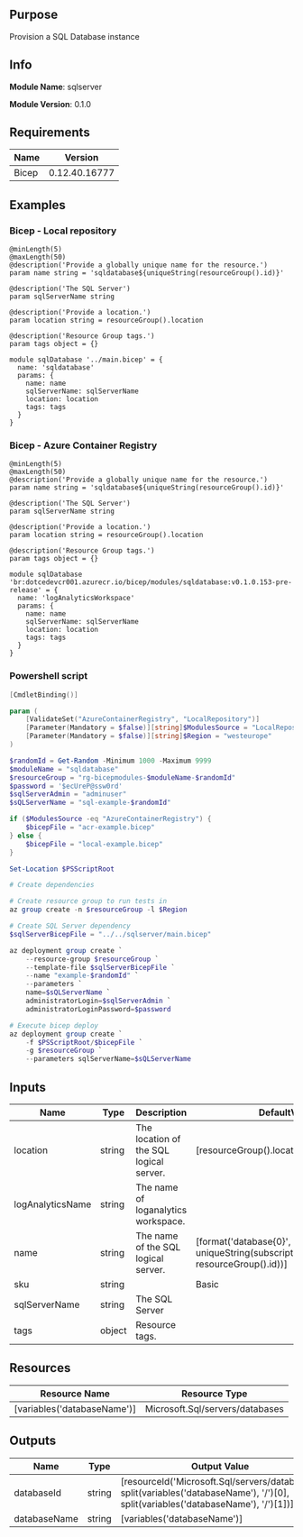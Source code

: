 ## Purpose
Provision a SQL Database instance
## Info
**Module Name**: sqlserver

**Module Version**: 0.1.0

## Requirements


| Name | Version |
| --- | --- |
 | Bicep | 0.12.40.16777 |
## Examples
### Bicep - Local repository
```bicep
@minLength(5)
@maxLength(50)
@description('Provide a globally unique name for the resource.')
param name string = 'sqldatabase${uniqueString(resourceGroup().id)}'

@description('The SQL Server')
param sqlServerName string

@description('Provide a location.')
param location string = resourceGroup().location

@description('Resource Group tags.')
param tags object = {}

module sqlDatabase '../main.bicep' = {
  name: 'sqldatabase'
  params: {
    name: name
    sqlServerName: sqlServerName
    location: location
    tags: tags
  }
}
```
### Bicep - Azure Container Registry
```bicep
@minLength(5)
@maxLength(50)
@description('Provide a globally unique name for the resource.')
param name string = 'sqldatabase${uniqueString(resourceGroup().id)}'

@description('The SQL Server')
param sqlServerName string

@description('Provide a location.')
param location string = resourceGroup().location

@description('Resource Group tags.')
param tags object = {}

module sqlDatabase 'br:dotcedevcr001.azurecr.io/bicep/modules/sqldatabase:v0.1.0.153-pre-release' = {
  name: 'logAnalyticsWorkspace'
  params: {
    name: name
    sqlServerName: sqlServerName
    location: location
    tags: tags
  }
}
```
### Powershell script
```powershell
[CmdletBinding()]

param (
    [ValidateSet("AzureContainerRegistry", "LocalRepository")]
    [Parameter(Mandatory = $false)][string]$ModulesSource = "LocalRepository",
    [Parameter(Mandatory = $false)][string]$Region = "westeurope"
)

$randomId = Get-Random -Minimum 1000 -Maximum 9999
$moduleName = "sqldatabase"
$resourceGroup = "rg-bicepmodules-$moduleName-$randomId"
$password = '$ecUreP@ssw0rd'
$sqlServerAdmin = "adminuser"
$sQLServerName = "sql-example-$randomId"

if ($ModulesSource -eq "AzureContainerRegistry") {
    $bicepFile = "acr-example.bicep"
} else {
    $bicepFile = "local-example.bicep"
}

Set-Location $PSScriptRoot

# Create dependencies

# Create resource group to run tests in
az group create -n $resourceGroup -l $Region

# Create SQL Server dependency
$sqlServerBicepFile = "../../sqlserver/main.bicep"

az deployment group create `
    --resource-group $resourceGroup `
    --template-file $sqlServerBicepFile `
    --name "example-$randomId" `
    --parameters `
    name=$sQLServerName `
    administratorLogin=$sqlServerAdmin `
    administratorLoginPassword=$password

# Execute bicep deploy
az deployment group create `
    -f $PSScriptRoot/$bicepFile `
    -g $resourceGroup `
    --parameters sqlServerName=$sQLServerName
```
## Inputs
| Name | Type | Description | DefaultValue | AllowedValues |
| --- | --- | --- | --- | --- |
 | location| string | The location of the SQL logical server. | [resourceGroup().location] |  |
 | logAnalyticsName| string | The name of loganalytics workspace. |  |  |
 | name| string | The name of the SQL logical server. | [format('database{0}', uniqueString(subscription().subscriptionId, resourceGroup().id))] |  |
 | sku| string |  | Basic | Basic,Standard,Premium,DataWarehouse,Stretch |
 | sqlServerName| string | The SQL Server |  |  |
 | tags| object | Resource tags. |  |  |
## Resources
| Resource Name | Resource Type |
| --- | --- |
 | [variables('databaseName')]| Microsoft.Sql/servers/databases |
## Outputs
| Name | Type | Output Value |
| --- | --- | --- |
 | databaseId| string | [resourceId('Microsoft.Sql/servers/databases', split(variables('databaseName'), '/')[0], split(variables('databaseName'), '/')[1])] |
 | databaseName| string | [variables('databaseName')] |
